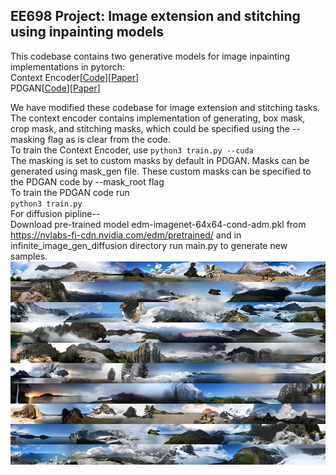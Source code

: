 ## EE698 Project: Image extension and stitching using inpainting models

This codebase contains two generative models for image inpainting implementations in pytorch:<br/>
Context Encoder[[Code](https://github.com/BoyuanJiang/context_encoder_pytorch/blob/master/train.py)][[Paper](https://arxiv.org/pdf/1604.07379.pdf)]<br/>
PDGAN[[Code](https://github.com/KumapowerLIU/PD-GAN/tree/main)][[Paper](https://arxiv.org/pdf/2105.02201.pdf)]

We have modified these codebase for image extension and stitching tasks. 
The context encoder contains implementation of generating, box mask, crop mask, and stitching masks, which could be specified using the --masking flag as is clear from the code. <br/>
To train the Context Encoder, use 
`
python3 train.py --cuda
`
<br/>
The masking is set to custom masks by default in PDGAN. Masks can be generated using mask_gen file. These custom masks can be specified to the PDGAN code by --mask_root flag
<br/>
To train the PDGAN code run <br/>
`
python3 train.py
`
<br/>
For diffusion pipline--<br/>
Download pre-trained model edm-imagenet-64x64-cond-adm.pkl from https://nvlabs-fi-cdn.nvidia.com/edm/pretrained/ and in infinite_image_gen_diffusion directory run main.py to generate new samples.
![Alt text](/finalResult.png)
